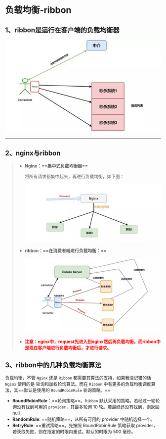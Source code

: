 # 负载均衡-ribbon



## 1、ribbon是运行在客户端的负载均衡器

![img](../PicSource/640-20200107152249120.jpeg)



------

## 2、nginx与ribbon

> - **Nginx：==集中式负载均衡器==**
>
>   将所有请求都集中起来，再进行负载均衡，如下图：
>
>   ![img](../PicSource/640-20200107152445636.jpeg)
>
> - **ribbon：==在消费者端进行负载均衡：==**
>
>   ![img](../PicSource/640-20200107152515068.jpeg)
>
> - **<font color='red'>注意：nginx中，request先进入到nginx然后再负载均衡。而ribbon中是现在客户端进行负载均衡后，才进行请求。</font>**



## 3、ribbon中的几种负载均衡算法

负载均衡，不管 `Nginx` 还是 `Ribbon` 都需要其算法的支持，如果我没记错的话 `Nginx` 使用的是 轮询和加权轮询算法。而在 `Ribbon` 中有更多的负载均衡调度算法，其==默认是使用的 `RoundRobinRule` 轮询策略。==

- **RoundRobinRule**：==轮询策略==。`Ribbon` 默认采用的策略。若经过一轮轮询没有找到可用的 `provider`，其最多轮询 10 轮。若最终还没有找到，则返回 null。
- **RandomRule**: ==随机策略==，从所有可用的 provider 中随机选择一个。
- **RetryRule**: ==重试策略==。先按照 RoundRobinRule 策略获取 provider，若获取失败，则在指定的时限内重试。默认的时限为 500 毫秒。

